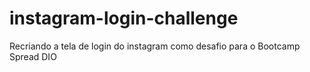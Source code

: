# instagram-login-challenge
Recriando a tela de login do instagram como desafio para o Bootcamp Spread DIO
